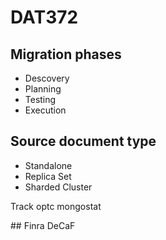 # DAT372

## Migration phases

- Descovery
- Planning
- Testing
- Execution

## Source document type

- Standalone
- Replica Set
- Sharded Cluster

Track optc
mongostat

## Finra DeCaF
